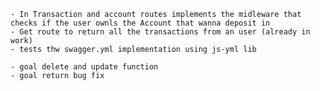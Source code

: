 
    - In Transaction and account routes implements the midleware that checks if the user ownls the Account that wanna deposit in 
    - Get route to return all the transactions from an user (already in work)
    - tests thw swagger.yml implementation using js-yml lib

    - goal delete and update function
    - goal return bug fix 


